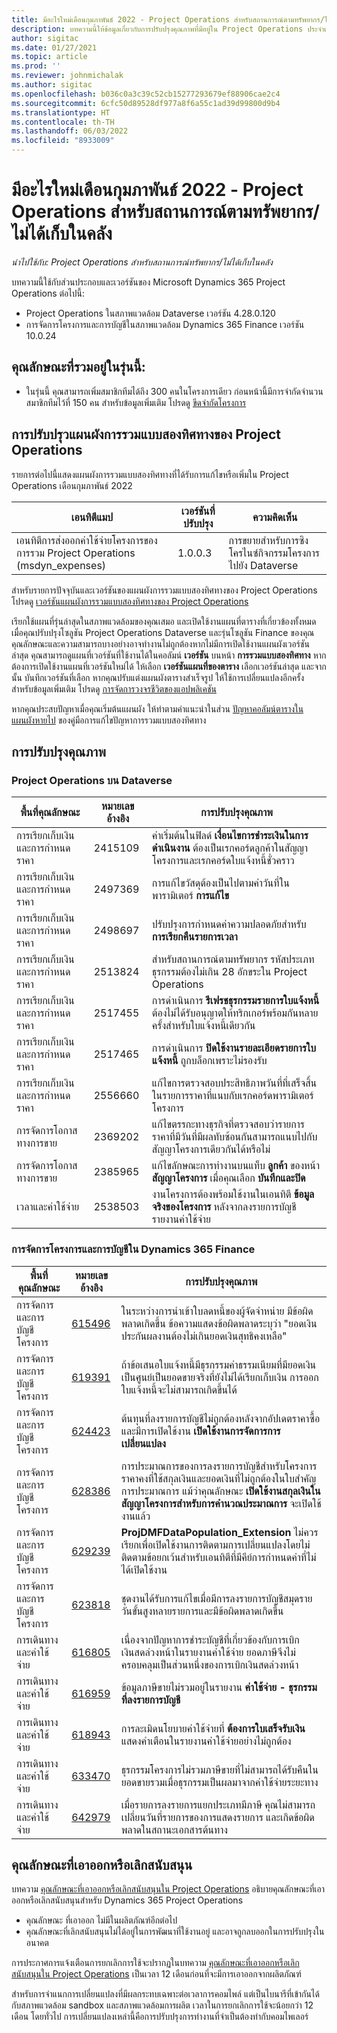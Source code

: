 ```yaml
---
title: มีอะไรใหม่เดือนกุมภาพันธ์ 2022 - Project Operations สำหรับสถานการณ์ตามทรัพยากร/ไม่ได้เก็บในคลัง
description: บทความนี้ให้ข้อมูลเกี่ยวกับการปรับปรุงคุณภาพที่มีอยู่ใน Project Operations ประจำเดือนกุมภาพันธ์ 2022 สำหรับสถานการณ์ตามทรัพยากร/ไม่ได้เก็บในคลัง
author: sigitac
ms.date: 01/27/2021
ms.topic: article
ms.prod: ''
ms.reviewer: johnmichalak
ms.author: sigitac
ms.openlocfilehash: b036c0a3c39c52cb15277293679ef88906cae2c4
ms.sourcegitcommit: 6cfc50d89528df977a8f6a55c1ad39d99800d9b4
ms.translationtype: HT
ms.contentlocale: th-TH
ms.lasthandoff: 06/03/2022
ms.locfileid: "8933009"
---
```

# <a name="whats-new-february-2022---project-operations-for-resourcenon-stocked-based-scenarios"></a>มีอะไรใหม่เดือนกุมภาพันธ์ 2022 - Project Operations สำหรับสถานการณ์ตามทรัพยากร/ไม่ได้เก็บในคลัง

*นำไปใช้กับ: Project Operations สำหรับสถานการณ์ทรัพยากร/ไม่ได้เก็บในคลัง*

บทความนี้ใช้กับส่วนประกอบและเวอร์ชันของ Microsoft Dynamics 365 Project Operations ต่อไปนี้:

- Project Operations ในสภาพแวดล้อม Dataverse เวอร์ชัน 4.28.0.120
- การจัดการโครงการและการบัญชีในสภาพแวดล้อม Dynamics 365 Finance เวอร์ชัน 10.0.24

## <a name="features-included-in-this-release"></a>คุณลักษณะที่รวมอยู่ในรุ่นนี้:

- ในรุ่นนี้ คุณสามารถเพิ่มสมาชิกทีมได้ถึง 300 คนในโครงการเดียว ก่อนหน้านี้มีการจำกัดจำนวนสมาชิกทีมไว้ที่ 150 คน สำหรับข้อมูลเพิ่มเติม โปรดดู [ขีดจำกัดโครงการ](../project-management/create-wbs.md#project-limitations)

## <a name="project-operations-dual-write-map-updates"></a>การปรับปรุวแผนผังการรวมแบบสองทิศทางของ Project Operations

รายการต่อไปนี้แสดงแผนผังการรวมแบบสองทิศทางที่ได้รับการแก้ไขหรือเพิ่มใน Project Operations เดือนกุมภาพันธ์ 2022

| เอนทิตีแมป | เวอร์ชันที่ปรับปรุง | ความคิดเห็น |
| --- | --- | --- |
| เอนทิตีการส่งออกค่าใช้จ่ายโครงการของการรวม Project Operations (msdyn\_expenses) | 1.0.0.3 | การขยายสำหรับการซิงโครไนซ์กิจกรรมโครงการไปยัง Dataverse |

สำหรับรายการปัจจุบันและเวอร์ชันของแผนผังการรวมแบบสองทิศทางของ Project Operations โปรดดู [เวอร์ชันแผนผังการรวมแบบสองทิศทางของ Project Operations](../environment/resource-dual-write-maps.md)

เรียกใช้แผนที่รุ่นล่าสุดในสภาพแวดล้อมของคุณเสมอ และเปิดใช้งานแผนที่ตารางที่เกี่ยวข้องทั้งหมดเมื่อคุณปรับปรุงโซลูชัน Project Operations Dataverse และรุ่นโซลูชัน Finance ของคุณ คุณลักษณะและความสามารถบางอย่างอาจทำงานไม่ถูกต้องหากไม่มีการเปิดใช้งานแผนผังเวอร์ชันล่าสุด คุณสามารถดูแผนที่เวอร์ชันที่ใช้งานได้ในคอลัมน์ **เวอร์ชัน** บนหน้า **การรวมแบบสองทิศทาง** หากต้องการเปิดใช้งานแผนที่เวอร์ชันใหม่ได้ ให้เลือก **เวอร์ชันแผนที่ของตาราง** เลือกเวอร์ชันล่าสุด และจากนั้น บันทึกเวอร์ชันที่เลือก หากคุณปรับแต่งแผนผังตารางสำเร็จรูป ให้ใช้การเปลี่ยนแปลงอีกครั้ง สำหรับข้อมูลเพิ่มเติม โปรดดู [การจัดการวงจรชีวิตของแอปพลิเคชัน](/dynamics365/fin-ops-core/dev-itpro/data-entities/dual-write/app-lifecycle-management)

หากคุณประสบปัญหาเมื่อคุณเริ่มต้นแผนผัง ให้ทำตามคำแนะนำในส่วน [ปัญหาคอลัมน์ตารางในแผนผังหายไป](/dynamics365/fin-ops-core/dev-itpro/data-entities/dual-write/dual-write-troubleshooting-finops-upgrades#missing-table-columns-issue-on-maps) ของคู่มือการแก้ไขปัญหาการรวมแบบสองทิศทาง

## <a name="quality-updates"></a>การปรับปรุงคุณภาพ

### <a name="project-operations-on-dataverse"></a>Project Operations บน Dataverse

| พื้นที่คุณลักษณะ | หมายเลขอ้างอิง | การปรับปรุงคุณภาพ |
| --- | --- | --- |
| การเรียกเก็บเงินและการกำหนดราคา | 2415109 | ค่าเริ่มต้นในฟิลด์ **เงื่อนไขการชำระเงินในการดำเนินงาน** ต้องเป็นเรกคอร์ดลูกค้าในสัญญาโครงการและเรกคอร์ดใบแจ้งหนี้ชั่วคราว |
| การเรียกเก็บเงินและการกำหนดราคา | 2497369 | การแก้ไขวัสดุต้องเป็นไปตามค่าวันที่ในพารามิเตอร์ **การแก้ไข** |
| การเรียกเก็บเงินและการกำหนดราคา | 2498697 | ปรับปรุงการกำหนดค่าความปลอดภัยสำหรับ **การเรียกคืนรายการเวลา** |
| การเรียกเก็บเงินและการกำหนดราคา | 2513824 | สำหรับสถานการณ์ตามทรัพยากร รหัสประเภทธุรกรรมต้องไม่เกิน 28 อักขระใน Project Operations |
| การเรียกเก็บเงินและการกำหนดราคา | 2517455 | การดำเนินการ **รีเฟรชธุรกรรมรายการใบแจ้งหนี้** ต้องไม่ได้รับอนุญาตให้ทริกเกอร์พร้อมกันหลายครั้งสำหรับใบแจ้งหนี้เดียวกัน |
| การเรียกเก็บเงินและการกำหนดราคา | 2517465 | การดำเนินการ **ปิดใช้งานรายละเอียดรายการใบแจ้งหนี้** ถูกบล็อกเพราะไม่รองรับ |
| การเรียกเก็บเงินและการกำหนดราคา | 2556660 | แก้ไขการตรวจสอบประสิทธิภาพวันที่ที่เสร็จสิ้นในรายการราคาที่แนบกับเรกคอร์ดพารามิเตอร์โครงการ |
|   การจัดการโอกาสทางการขาย | 2369202 | แก้ไขตรรกะทางธุรกิจที่ตรวจสอบว่ารายการราคาที่มีวันที่มีผลทับซ้อนกันสามารถแนบไปกับสัญญาโครงการเดียวกันได้หรือไม่ |
|   การจัดการโอกาสทางการขาย | 2385965 | แก้ไขลักษณะการทำงานบนแท็บ **ลูกค้า** ของหน้า **สัญญาโครงการ** เมื่อคุณเลือก **บันทึกและปิด** |
| เวลาและค่าใช้จ่าย | 2538503 | งานโครงการต้องพร้อมใช้งานในเอนทิตี **ข้อมูลจริงของโครงการ** หลังจากลงรายการบัญชีรายงานค่าใช้จ่าย |

### <a name="project-management-and-accounting-on-dynamics-365-finance"></a>การจัดการโครงการและการบัญชีใน Dynamics 365 Finance

| พื้นที่คุณลักษณะ | หมายเลขอ้างอิง | การปรับปรุงคุณภาพ |
| --- | --- | --- |
| การจัดการและการบัญชีโครงการ | [615496](https://fix.lcs.dynamics.com/Issue/Details/?bugId=615496) | ในระหว่างการนำเข้าใบลดหนี้ของผู้จัดจำหน่าย มีข้อผิดพลาดเกิดขึ้น ข้อความแสดงข้อผิดพลาดระบุว่า "ยอดเงินประกันผลงานต้องไม่เกินยอดเงินสุทธิคงเหลือ" |
| การจัดการและการบัญชีโครงการ | [619391](https://fix.lcs.dynamics.com/Issue/Details/?bugId=619391) | ถ้าข้อเสนอใบแจ้งหนี้มีธุรกรรมค่าธรรมเนียมที่มียอดเงินเป็นศูนย์เป็นยอดขายจริงที่ยังไม่ได้เรียกเก็บเงิน การออกใบแจ้งหนี้จะไม่สามารถเกิดขึ้นได้ |
| การจัดการและการบัญชีโครงการ | [624423](https://fix.lcs.dynamics.com/Issue/Details/?bugId=624423) | ต้นทุนที่ลงรายการบัญชีไม่ถูกต้องหลังจากอัปเดตราคาซื้อและมีการเปิดใช้งาน **เปิดใช้งานการจัดการการเปลี่ยนแปลง**|
| การจัดการและการบัญชีโครงการ | [628386](https://fix.lcs.dynamics.com/Issue/Details/?bugId=628386) | การประมาณการของการลงรายการบัญชีสำหรับโครงการราคาคงที่ใช้สกุลเงินและยอดเงินที่ไม่ถูกต้องในใบสำคัญการประมาณการ แม้ว่าคุณลักษณะ **เปิดใช้งานสกุลเงินในสัญญาโครงการสำหรับการคำนวณประมาณการ** จะเปิดใช้งานแล้ว |
| การจัดการและการบัญชีโครงการ | [629239](https://fix.lcs.dynamics.com/Issue/Details/?bugId=629239) | **ProjDMFDataPopulation\_Extension** ไม่ควรเรียกเพื่อเปิดใช้งานการติดตามการเปลี่ยนแปลงโดยไม่ติดตามข้อยกเว้นสำหรับเอนทิตีที่มีคีย์การกำหนดค่าที่ไม่ได้เปิดใช้งาน |
| การจัดการและการบัญชีโครงการ | [623818](https://fix.lcs.dynamics.com/Issue/Details/?bugId=623818) | ชุดงานได้รับการแก้ไขเมื่อมีการลงรายการบัญชีสมุดรายวันขั้นสูงหลายรายการและมีข้อผิดพลาดเกิดขึ้น |
| การเดินทางและค่าใช้จ่าย | [616805](https://fix.lcs.dynamics.com/Issue/Details/?bugId=616805) | เนื่องจากปัญหาการชำระบัญชีที่เกี่ยวข้องกับการเบิกเงินสดล่วงหน้าในรายงานค่าใช้จ่าย ยอดภาษีจึงไม่ครอบคลุมเป็นส่วนหนึ่งของการเบิกเงินสดล่วงหน้า |
| การเดินทางและค่าใช้จ่าย | [616959](https://fix.lcs.dynamics.com/Issue/Details/?bugId=616959) | ข้อมูลภาษีขายไม่รวมอยู่ในรายงาน **ค่าใช้จ่าย - ธุรกรรมที่ลงรายการบัญชี** |
| การเดินทางและค่าใช้จ่าย | [618943](https://fix.lcs.dynamics.com/Issue/Details/?bugId=618943) | การละเมิดนโยบายค่าใช้จ่ายที่ **ต้องการใบเสร็จรับเงิน** แสดงคำเตือนในรายงานค่าใช้จ่ายอย่างไม่ถูกต้อง |
| การเดินทางและค่าใช้จ่าย | [633470](https://fix.lcs.dynamics.com/Issue/Details/?bugId=633470) | ธุรกรรมโครงการไม่รวมภาษีขายที่ไม่สามารถได้รับคืนในยอดขายรวมเมื่อธุรกรรมเป็นผลมาจากค่าใช้จ่ายระยะทาง |
| การเดินทางและค่าใช้จ่าย | [642979](https://fix.lcs.dynamics.com/Issue/Details/?bugId=642979) | เมื่อรายการลงรายการแยกประเภทมีภาษี คุณไม่สามารถเปลี่ยนวันที่รายการของการแสดงรายการ และเกิดข้อผิดพลาดในสถานะเอกสารต้นทาง |

## <a name="removed-and-deprecated-features"></a>คุณลักษณะที่เอาออกหรือเลิกสนับสนุน

บทความ [คุณลักษณะที่เอาออกหรือเลิกสนับสนุนใน Project Operations](removed-depreciated-features-project.md) อธิบายคุณลักษณะที่เอาออกหรือเลิกสนับสนุนสำหรับ Dynamics 365 Project Operations

- คุณลักษณะ ที่เอาออก ไม่มีในผลิตภัณฑ์อีกต่อไป
- คุณลักษณะที่เลิกสนับสนุนไม่ได้อยู่ในการพัฒนาที่ใช้งานอยู่ และอาจถูกลบออกในการปรับปรุงในอนาคต

การประกาศการแจ้งเตือนการยกเลิกการใช้จะปรากฏในบทความ [คุณลักษณะที่เอาออกหรือเลิกสนับสนุนใน Project Operations](removed-depreciated-features-project.md) เป็นเวลา 12 เดือนก่อนที่จะมีการเอาออกจากผลิตภัณฑ์

สำหรับการจำแนกการเปลี่ยนแปลงที่มีผลกระทบเฉพาะต่อเวลาการคอมไพล์ แต่เป็นไบนารีที่เข้ากันได้กับสภาพแวดล้อม sandbox และสภาพแวดล้อมการผลิต เวลาในการยกเลิกการใช้จะน้อยกว่า 12 เดือน โดยทั่วไป การเปลี่ยนแปลงเหล่านี้คือการปรับปรุงการทำงานที่จำเป็นต้องทำกับคอมไพเลอร์
